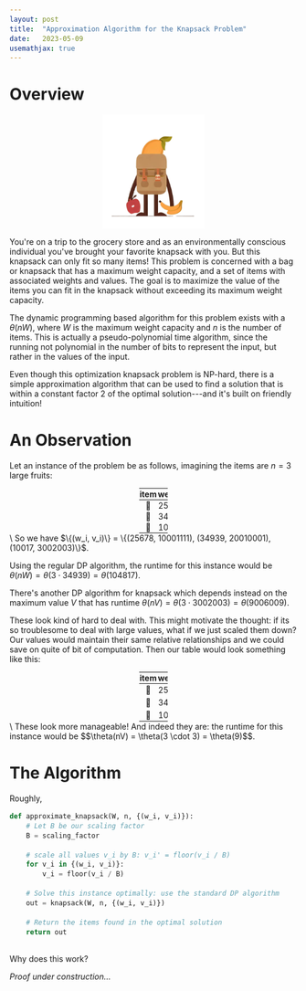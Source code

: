 ```yaml
---
layout: post
title:  "Approximation Algorithm for the Knapsack Problem"
date:   2023-05-09
usemathjax: true
---
```

<style>
table {
  border-collapse: collapse;
  width: 10%;

}

th, td {
  padding: 1px;
  text-align: center;
}
</style>

# Overview
<img src="/assets/posts/knapsack.png"
     alt="Minimalistic vector art of Knapsack problem with fruit"
     style="float: center; width: 180px; height: 200px; display: block;
  margin-left: auto;
  margin-right: auto;" />

You're on a trip to the grocery store and as an environmentally conscious individual you've brought your favorite knapsack with you. But this knapsack can only fit so many items! This problem is concerned with a bag or knapsack that has a maximum weight capacity, and a set of items with associated weights and values. The goal is to maximize the value of the items you can fit in the knapsack without exceeding its maximum weight capacity.

The dynamic programming based algorithm for this problem exists with a $\theta(nW)$, where $W$ is the maximum weight capacity and $n$ is the number of items. This is actually a pseudo-polynomial time algorithm, since the running not polynomial in the number of bits to represent the input, but rather in the values of the input. 

Even though this optimization knapsack problem is NP-hard, there is a simple approximation algorithm that can be used to find a solution that is within a constant factor 2 of the optimal solution---and it's built on friendly intuition!

# An Observation

Let an instance of the problem be as follows, imagining the items are $n=3$  large fruits:


<table style="margin: 0 auto;">
  <thead>
    <tr>
      <th>item</th>
      <th>weight</th>
      <th>value</th>
    </tr>
  </thead>
  <tbody>
    <tr>
      <td style="text-align: center; vertical-align: middle;">🍎</td>
      <td style="text-align: center;">25678</td>
      <td style="text-align: center;">10001111</td>
    </tr>
    <tr>
      <td style="text-align: center; vertical-align: middle;">🍌</td>
      <td style="text-align: center;">34939</td>
      <td style="text-align: center;">20010001</td>
    </tr>
    <tr>
      <td style="text-align: center; vertical-align: middle;">🥭</td>
      <td style="text-align: center;">10017</td>
      <td style="text-align: center;">3002003</td>
    </tr>
  </tbody>
</table>
\
So we have $\{(w_i, v_i)\} = \{(25678, 10001111), (34939, 20010001), (10017, 3002003)\}$.

Using the regular DP algorithm, the runtime for this instance would be $\theta(nW) = \theta(3 \cdot 34939) = \theta(104817)$.

There's another DP algorithm for knapsack which depends instead on the maximum value $V$ that has runtime $\theta(nV) = \theta(3 \cdot 3002003) = \theta(9006009)$. 

These look kind of hard to deal with. This might motivate the thought: if its so troublesome to deal with large values, what if we just scaled them down? Our values would maintain their same relative relationships and we could save on quite of bit of computation. Then our table would look something like this:

<style>
table {
  table-layout: auto;
}

td {
  white-space: nowrap;
}
</style>

<table style="margin: 0 auto;">
  <thead>
    <tr>
      <th>item</th>
      <th>weight</th>
      <th>value</th>
    </tr>
  </thead>
  <tbody>
    <tr>
      <td style="text-align: center;">🍎</td>
      <td style="text-align: center;">25678</td>
      <td style="text-align: center;">10001111 ≈ 1 × 10<sup>7</sup> → 1</td>
    </tr>
    <tr>
      <td style="text-align: center;">🍌</td>
      <td style="text-align: center;">34939</td>
      <td style="text-align: center;">20010001 ≈ 2 × 10<sup>7</sup> → 2</td>
    </tr>
    <tr>
      <td style="text-align: center;">🥭</td>
      <td style="text-align: center;">10017</td>
      <td style="text-align: center;">3002003 ≈ 3 × 10<sup>7</sup> → 3</td>
    </tr>
  </tbody>
</table>
\
These look more manageable! And indeed they are: the runtime for this instance would be $$\theta(nV) = \theta(3 \cdot 3) = \theta(9)$$.

# The Algorithm
Roughly, 
```python
def approximate_knapsack(W, n, {(w_i, v_i)}):
    # Let B be our scaling factor 
    B = scaling_factor

    # scale all values v_i by B: v_i' = floor(v_i / B)
    for v_i in {(w_i, v_i)}:
        v_i = floor(v_i / B)
    
    # Solve this instance optimally: use the standard DP algorithm
    out = knapsack(W, n, {(w_i, v_i)})

    # Return the items found in the optimal solution
    return out 
```
\
Why does this work?

*Proof under construction...*